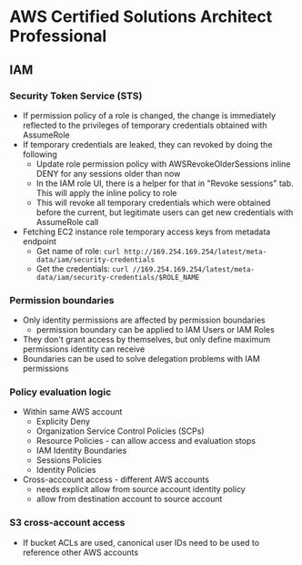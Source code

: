 # AWS Certified Solutions Architect Professional

## IAM

### Security Token Service (STS)

* If permission policy of a role is changed, the change is immediately reflected to the privileges of temporary credentials obtained with AssumeRole
* If temporary credentials are leaked, they can revoked by doing the following
  * Update role permission policy with AWSRevokeOlderSessions inline DENY for any sessions older than now
  * In the IAM role UI, there is a helper for that in "Revoke sessions" tab. This will apply the inline policy to role
  * This will revoke all temporary credentials which were obtained before the current, but legitimate users can get new credentials with AssumeRole call
* Fetching EC2 instance role temporary access keys from metadata endpoint
  * Get name of role: `curl http://169.254.169.254/latest/meta-data/iam/security-credentials`
  * Get the credentials: `curl //169.254.169.254/latest/meta-data/iam/security-credentials/$ROLE_NAME`

### Permission boundaries

* Only identity permissions are affected by permission boundaries
  * permission boundary can be applied to IAM Users or IAM Roles 
* They don't grant access by themselves, but only define maximum permissions identity can receive
* Boundaries can be used to solve delegation problems with IAM permissions

### Policy evaluation logic

* Within same AWS account
  * Explicity Deny
  * Organization Service Control Policies (SCPs)
  * Resource Policies - can allow access and evaluation stops
  * IAM Identity Boundaries
  * Sessions Policies
  * Identity Policies
* Cross-acccount access - different AWS accounts
  * needs explicit allow from source account identity policy
  * allow from destination account to source account

### S3 cross-account access

* If bucket ACLs are used, canonical user IDs need to be used to reference other AWS accounts
